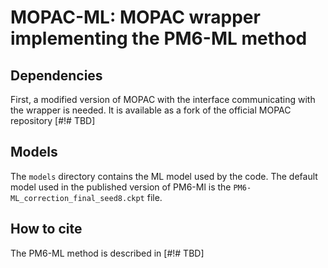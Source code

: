MOPAC-ML: MOPAC wrapper implementing the PM6-ML method
======================================================


Dependencies
------------

First, a modified version of MOPAC with the interface communicating with the wrapper is needed. It is available as a fork of the official MOPAC repository [#!# TBD] 



Models
------

The ``models`` directory contains the ML model used by the code. The default model used in the published version of PM6-Ml is the ``PM6-ML_correction_final_seed8.ckpt`` file.

How to cite
-----------

The PM6-ML method is described in [#!# TBD]
